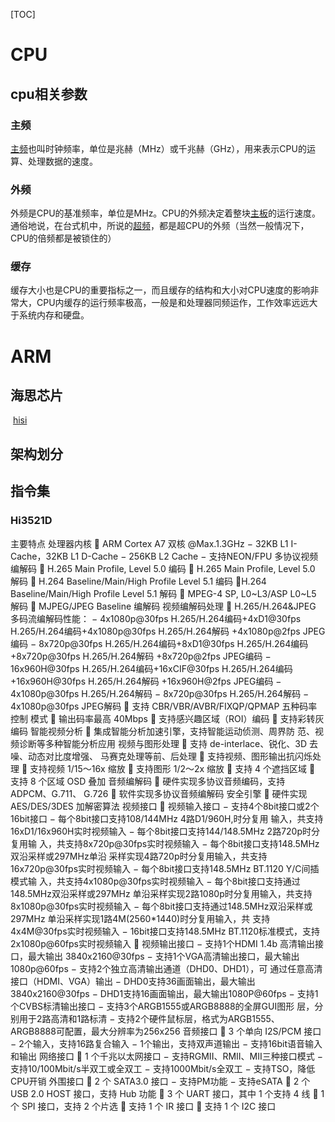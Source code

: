 [TOC]

# CPU

## cpu相关参数

### 主频

[主频](https://baike.so.com/doc/126232-133341.html)也叫时钟频率，单位是兆赫（MHz）或千兆赫（GHz），用来表示CPU的运算、处理数据的速度。

### 外频

外频是CPU的基准频率，单位是MHz。CPU的外频决定着整块[主板](https://baike.so.com/doc/292335-309477.html)的运行速度。通俗地说，在台式机中，所说的[超频](https://baike.so.com/doc/4168111-4368408.html)，都是超CPU的外频（当然一般情况下，CPU的倍频都是被锁住的）

### 缓存

缓存大小也是CPU的重要指标之一，而且缓存的结构和大小对CPU速度的影响非常大，CPU内缓存的运行频率极高，一般是和处理器同频运作，工作效率远远大于系统内存和硬盘。

# ARM

## 海思芯片

​	[hisi](http://blog.sina.com.cn/s/blog_4c70437a0102wbqu.html)

## 架构划分

## 指令集

### Hi3521D

主要特点
处理器内核
 ARM Cortex A7 双核 @Max.1.3GHz
− 32KB L1 I-Cache，32KB L1 D-Cache
− 256KB L2 Cache
− 支持NEON/FPU
多协议视频编解码
 H.265 Main Profile, Level 5.0 编码
 H.265 Main Profile, Level 5.0 解码
 H.264 Baseline/Main/High Profile Level 5.1 编码
 H.264 Baseline/Main/High Profile Level 5.1 解码
 MPEG-4 SP, L0~L3/ASP L0~L5 解码
 MJPEG/JPEG Baseline 编解码
视频编解码处理
 H.265/H.264&JPEG 多码流编解码性能：
− 4x1080p@30fps H.265/H.264编码+4xD1@30fps
H.265/H.264编码+4x1080p@30fps H.265/H.264解码
+4x1080p@2fps JPEG编码
− 8x720p@30fps H.265/H.264编码+8xD1@30fps
H.265/H.264编码+8x720p@30fps H.265/H.264解码
+8x720p@2fps JPEG编码
− 16x960H@30fps H.265/H.264编码+16xCIF@30fps
H.265/H.264编码+16x960H@30fps H.265/H.264解码
+16x960H@2fps JPEG编码
− 4x1080p@30fps H.265/H.264解码
− 8x720p@30fps H.265/H.264解码
− 4x1080p@30fps JPEG解码
 支持 CBR/VBR/AVBR/FIXQP/QPMAP 五种码率控制
模式
 输出码率最高 40Mbps
 支持感兴趣区域（ROI）编码
 支持彩转灰编码
智能视频分析
 集成智能分析加速引擎，支持智能运动侦测、周界防
范、视频诊断等多种智能分析应用
视频与图形处理
 支持 de-interlace、锐化、3D 去噪、动态对比度增强、
马赛克处理等前、后处理
 支持视频、图形输出抗闪烁处理
 支持视频 1/15～16x 缩放
 支持图形 1/2～2x 缩放
 支持 4 个遮挡区域
 支持 8 个区域 OSD 叠加
音频编解码
 硬件实现多协议音频编码，支持 ADPCM、G.711、
G.726
 软件实现多协议音频编解码
安全引擎
 硬件实现 AES/DES/3DES 加解密算法
视频接口
 视频输入接口
− 支持4个8bit接口或2个16bit接口
− 每个8bit接口支持108/144MHz 4路D1/960H,时分复用
输入，共支持16xD1/16x960H实时视频输入
− 每个8bit接口支持144/148.5MHz 2路720p时分复用输
入，共支持8x720p@30fps实时视频输入
− 每个8bit接口支持148.5MHz双沿采样或297MHz单沿
采样实现4路720p时分复用输入，共支持
16x720p@30fps实时视频输入
− 每个8bit接口支持148.5MHz BT.1120 Y/C间插模式输
入，共支持4x1080p@30fps实时视频输入
− 每个8bit接口支持通过148.5MHz双沿采样或297MHz
单沿采样实现2路1080p时分复用输入，共支持
8x1080p@30fps实时视频输入
− 每个8bit接口支持通过148.5MHz双沿采样或297MHz
单沿采样实现1路4M(2560*1440)时分复用输入，共
支持4x4M@30fps实时视频输入
− 16bit接口支持148.5MHz BT.1120标准模式，支持
2x1080p@60fps实时视频输入
 视频输出接口
− 支持1个HDMI 1.4b 高清输出接口，最大输出
3840x2160@30fps
− 支持1个VGA高清输出接口，最大输出1080p@60fps
− 支持2个独立高清输出通道（DHD0、DHD1），可
通过任意高清接口（HDMI、VGA）输出
− DHD0支持36画面输出，最大输出3840x2160@30fps
− DHD1支持16画面输出，最大输出1080P@60fps
− 支持1个CVBS标清输出接口
− 支持3个ARGB1555或ARGB8888的全屏GUI图形
层，分别用于2路高清和1路标清
− 支持2个硬件鼠标层，格式为ARGB1555、
ARGB8888可配置，最大分辨率为256x256
音频接口
 3 个单向 I2S/PCM 接口
− 2个输入，支持16路复合输入
− 1个输出，支持双声道输出
− 支持16bit语音输入和输出
网络接口
 1 个千兆以太网接口
− 支持RGMII、RMII、MII三种接口模式
− 支持10/100Mbit/s半双工或全双工
− 支持1000Mbit/s全双工
− 支持TSO，降低CPU开销
外围接口
 2 个 SATA3.0 接口
− 支持PM功能
− 支持eSATA
 2 个 USB 2.0 HOST 接口，支持 Hub 功能
 3 个 UART 接口，其中 1 个支持 4 线
 1 个 SPI 接口，支持 2 个片选
 支持 1 个 IR 接口
 支持 1 个 I2C 接口